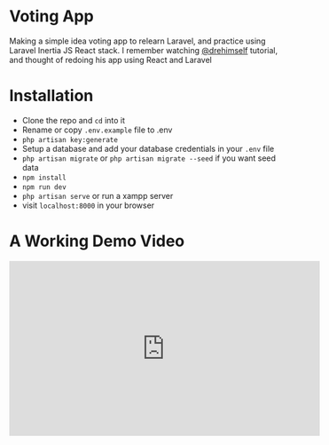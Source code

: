 # Voting App
Making a simple idea voting app to relearn Laravel, and practice using Laravel Inertia JS React stack. I remember watching [@drehimself](https://github.com/drehimself) tutorial, and thought of redoing his app using React and Laravel

# Installation

- Clone the repo and `cd` into it
- Rename or copy `.env.example` file to .env
- `php artisan key:generate`
- Setup a database and add your database credentials in your `.env` file
- `php artisan migrate` or `php artisan migrate --seed` if you want seed data
- `npm install`
- `npm run dev`
- `php artisan serve` or run a xampp server
- visit `localhost:8000` in your browser



# A Working Demo Video
<iframe width="560" height="315" src="https://www.youtube.com/embed/h60RG91WANk?si=xDHh4vgTMjIKND5e" title="YouTube video player" frameborder="0" allow="accelerometer; autoplay; clipboard-write; encrypted-media; gyroscope; picture-in-picture; web-share" allowfullscreen></iframe>
